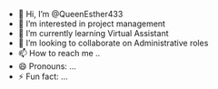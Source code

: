 - 👋 Hi, I’m @QueenEsther433
- 👀 I’m interested in project management 
- 🌱 I’m currently learning Virtual Assistant 
- 💞️ I’m looking to collaborate on Administrative roles 
- 📫 How to reach me ..
- 😄 Pronouns: ...
- ⚡ Fun fact: ...

<!---
QueenEsther433/QueenEsther433 is a ✨ special ✨ repository because its `README.md` (this file) appears on your GitHub profile.
You can click the Preview link to take a look at your changes.
--->
